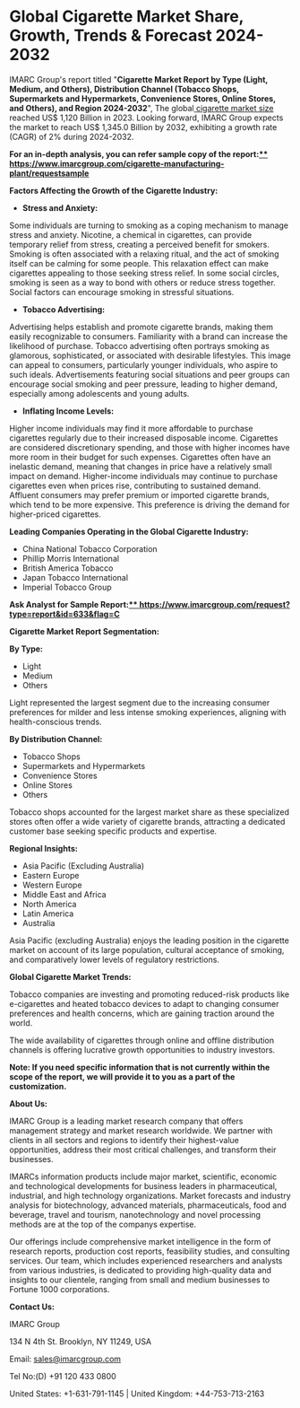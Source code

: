﻿# <a name="_rvs9l2k4xbit"></a>**Global Cigarette Market Share, Growth, Trends & Forecast 2024-2032**
IMARC Group's report titled "**Cigarette Market Report by Type (Light, Medium, and Others), Distribution Channel (Tobacco Shops, Supermarkets and Hypermarkets, Convenience Stores, Online Stores, and Others), and Region 2024-2032​**", The global[ ](https://www.imarcgroup.com/cigarette-manufacturing-plant)[cigarette market size](https://www.imarcgroup.com/cigarette-manufacturing-plant) reached US$ 1,120 Billion in 2023. Looking forward, IMARC Group expects the market to reach US$ 1,345.0 Billion by 2032, exhibiting a growth rate (CAGR) of 2% during 2024-2032.

**For an in-depth analysis, you can refer sample copy of the report:[** ](https://www.imarcgroup.com/cigarette-manufacturing-plant/requestsample)<https://www.imarcgroup.com/cigarette-manufacturing-plant/requestsample>**

**Factors Affecting the Growth of the Cigarette Industry:**

- **Stress and Anxiety:**

Some individuals are turning to smoking as a coping mechanism to manage stress and anxiety. Nicotine, a chemical in cigarettes, can provide temporary relief from stress, creating a perceived benefit for smokers. Smoking is often associated with a relaxing ritual, and the act of smoking itself can be calming for some people. This relaxation effect can make cigarettes appealing to those seeking stress relief. In some social circles, smoking is seen as a way to bond with others or reduce stress together. Social factors can encourage smoking in stressful situations.

- **Tobacco Advertising:**

Advertising helps establish and promote cigarette brands, making them easily recognizable to consumers. Familiarity with a brand can increase the likelihood of purchase. Tobacco advertising often portrays smoking as glamorous, sophisticated, or associated with desirable lifestyles. This image can appeal to consumers, particularly younger individuals, who aspire to such ideals. Advertisements featuring social situations and peer groups can encourage social smoking and peer pressure, leading to higher demand, especially among adolescents and young adults.

- **Inflating Income Levels:**

Higher income individuals may find it more affordable to purchase cigarettes regularly due to their increased disposable income. Cigarettes are considered discretionary spending, and those with higher incomes have more room in their budget for such expenses. Cigarettes often have an inelastic demand, meaning that changes in price have a relatively small impact on demand. Higher-income individuals may continue to purchase cigarettes even when prices rise, contributing to sustained demand. Affluent consumers may prefer premium or imported cigarette brands, which tend to be more expensive. This preference is driving the demand for higher-priced cigarettes.

**Leading Companies Operating in the Global Cigarette Industry:**

- China National Tobacco Corporation
- Phillip Morris International
- British America Tobacco
- Japan Tobacco International
- Imperial Tobacco Group

**Ask Analyst for Sample Report:[** ](https://www.imarcgroup.com/request?type=report&id=633&flag=C)<https://www.imarcgroup.com/request?type=report&id=633&flag=C>**

**Cigarette Market Report Segmentation:**

**By Type:**

- Light
- Medium
- Others

Light represented the largest segment due to the increasing consumer preferences for milder and less intense smoking experiences, aligning with health-conscious trends.

**By Distribution Channel:**

- Tobacco Shops
- Supermarkets and Hypermarkets 
- Convenience Stores
- Online Stores 
- Others

Tobacco shops accounted for the largest market share as these specialized stores often offer a wide variety of cigarette brands, attracting a dedicated customer base seeking specific products and expertise.

**Regional Insights:**

- Asia Pacific (Excluding Australia)
- Eastern Europe
- Western Europe
- Middle East and Africa
- North America
- Latin America
- Australia

Asia Pacific (excluding Australia) enjoys the leading position in the cigarette market on account of its large population, cultural acceptance of smoking, and comparatively lower levels of regulatory restrictions.

**Global Cigarette Market Trends:**

Tobacco companies are investing and promoting reduced-risk products like e-cigarettes and heated tobacco devices to adapt to changing consumer preferences and health concerns, which are gaining traction around the world.

The wide availability of cigarettes through online and offline distribution channels is offering lucrative growth opportunities to industry investors.

**Note: If you need specific information that is not currently within the scope of the report, we will provide it to you as a part of the customization.**

**About Us:**

IMARC Group is a leading market research company that offers management strategy and market research worldwide. We partner with clients in all sectors and regions to identify their highest-value opportunities, address their most critical challenges, and transform their businesses.

IMARCs information products include major market, scientific, economic and technological developments for business leaders in pharmaceutical, industrial, and high technology organizations. Market forecasts and industry analysis for biotechnology, advanced materials, pharmaceuticals, food and beverage, travel and tourism, nanotechnology and novel processing methods are at the top of the companys expertise.

Our offerings include comprehensive market intelligence in the form of research reports, production cost reports, feasibility studies, and consulting services. Our team, which includes experienced researchers and analysts from various industries, is dedicated to providing high-quality data and insights to our clientele, ranging from small and medium businesses to Fortune 1000 corporations.

**Contact Us:**

IMARC Group

134 N 4th St. Brooklyn, NY 11249, USA

Email: sales@imarcgroup.com

Tel No:(D) +91 120 433 0800

United States: +1-631-791-1145 | United Kingdom: +44-753-713-2163
